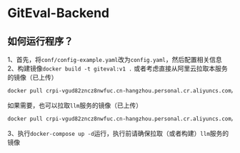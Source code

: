 # GitEval-Backend

## 如何运行程序？
1、首先，将`conf/config-example.yaml`改为`config.yaml`，然后配置相关信息
2、构建镜像`docker build -t giteval:v1 .`
或者考虑直接从阿里云拉取本服务的镜像（已上传）

```sh
docker pull crpi-vgud82zncz8nwfuc.cn-hangzhou.personal.cr.aliyuncs.com/qianchengsijin4869/giteval:app
```

如果需要，也可以拉取`llm`服务的镜像（已上传）
```sh
docker pull crpi-vgud82zncz8nwfuc.cn-hangzhou.personal.cr.aliyuncs.com/qianchengsijin4869/giteval:llm
```

3、执行`docker-compose up -d`运行，执行前请确保拉取（或者构建）`llm`服务的镜像

